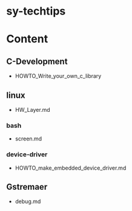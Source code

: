 # sy-techtips
# Content
## C-Development
 - HOWTO_Write_your_own_c_library
## linux
 - HW_Layer.md
### bash
- screen.md
### device-driver
- HOWTO_make_embedded_device_driver.md
## Gstremaer
- debug.md

